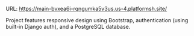 URL: https://main-bvxea6i-rqngumka5v3us.us-4.platformsh.site/

Project features responsive design using Bootstrap, authentication (using built-in Django auth), and a PostgreSQL database. 
